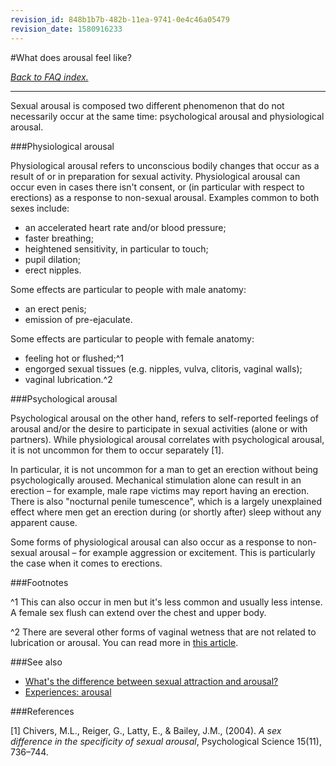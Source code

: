 ```yaml
---
revision_id: 848b1b7b-482b-11ea-9741-0e4c46a05479
revision_date: 1580916233
---
```


#What does arousal feel like?

[*Back to FAQ index.*](https://www.reddit.com/r/asexuality/wiki/faq)

---

Sexual arousal is composed two different phenomenon that do not necessarily occur at the same time: psychological arousal and physiological arousal.

###Physiological arousal

Physiological arousal refers to unconscious bodily changes that occur as a result of or in preparation for sexual activity. Physiological arousal can occur even in cases there isn't consent, or (in particular with respect to erections) as a response to non-sexual arousal. Examples common to both sexes include:

* an accelerated heart rate and/or blood pressure;
* faster breathing;
* heightened sensitivity, in particular to touch;
* pupil dilation;
* erect nipples.

Some effects are particular to people with male anatomy:

* an erect penis;
* emission of pre-ejaculate.

Some effects are particular to people with female anatomy:

* feeling hot or flushed;^1
* engorged sexual tissues (e.g. nipples, vulva, clitoris, vaginal walls);
* vaginal lubrication.^2

###Psychological arousal

Psychological arousal on the other hand, refers to self-reported feelings of arousal and/or the desire to participate in sexual activities (alone or with partners). While physiological arousal correlates with psychological arousal, it is not uncommon for them to occur separately [1].

In particular, it is not uncommon for a man to get an erection without being psychologically aroused. Mechanical stimulation alone can result in an erection – for example, male rape victims may report having an erection. There is also "nocturnal penile tumescence", which is a largely unexplained effect where men get an erection during (or shortly after) sleep without any apparent cause.

Some forms of physiological arousal can also occur as a response to non-sexual arousal – for example aggression or excitement. This is particularly the case when it comes to erections.

###Footnotes

^1 This can also occur in men but it's less common and usually less intense. A female sex flush can extend over the chest and upper body.

^2 There are several other forms of vaginal wetness that are not related to lubrication or arousal. You can read more in [this article](https://www.healthline.com/health/womens-health/vaginal-wetness#6).

###See also

* [What's the difference between sexual attraction and arousal?](https://www.reddit.com/r/asexuality/wiki/faq/whats_the_difference_between_sexual_attraction_and_arousal)
* [Experiences: arousal](https://www.reddit.com/r/asexuality/wiki/experiences#wiki_arousal)

###References

[1] Chivers, M.L., Reiger, G., Latty, E., &amp; Bailey, J.M., (2004). *A sex difference in the specificity of sexual arousal*, Psychological Science 15(11), 736–744.